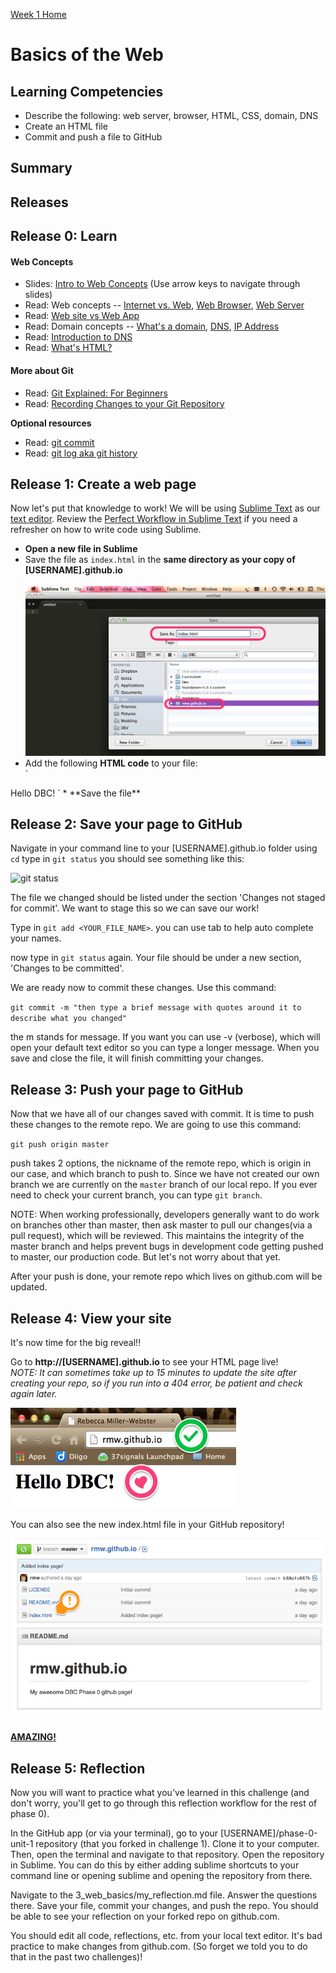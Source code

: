 [Week 1 Home](../)

# Basics of the Web

## Learning Competencies

- Describe the following: web server, browser, HTML, CSS, domain, DNS
- Create an HTML file
- Commit and push a file to GitHub

## Summary

## Releases

## Release 0: Learn

#### Web Concepts

* Slides: [Intro to Web Concepts](http://girldevelopit.github.io/girldevelopit-rdu-access/classslides.html#/) (Use arrow keys to navigate through slides)
* Read: Web concepts -- [Internet vs. Web](http://skillcrush.com/2012/08/19/the-internet-vs-the-web/), [Web Browser](http://skillcrush.com/2012/10/01/web-browsers/), [Web Server](http://skillcrush.com/2012/07/03/web-server-2/)
* Read: [Web site vs Web App](http://skillcrush.com/2013/03/28/websites-vs-web-applications/)
* Read: Domain concepts -- [What's a domain](http://skillcrush.com/2012/11/01/domain-2/), [DNS](http://skillcrush.com/2012/04/24/dns/), [IP Address](http://skillcrush.com/2012/07/03/ip-address-2/)
* Read: [Introduction to DNS](http://coding.smashingmagazine.com/2011/05/25/introduction-to-dns-explaining-the-dreaded-dns-delay/)
* Read: [What's HTML?](http://skillcrush.com/2012/04/02/html/)

#### More about Git

* Read: [Git Explained: For Beginners](http://dotnet.dzone.com/articles/intro-git)
* Read: [Recording Changes to your Git Repository](http://git-scm.com/book/en/Git-Basics-Recording-Changes-to-the-Repository)

**Optional resources**

* Read: [git commit](https://www.atlassian.com/git/tutorial/git-basics#!commit)
* Read: [git log aka git history](https://www.atlassian.com/git/tutorial/git-basics#!log)


## Release 1: Create a web page

Now let's put that knowledge to work!  We will be using [Sublime Text](http://www.sublimetext.com/) as our [text editor](http://skillcrush.com/2012/09/10/text-editor/).  Review the [Perfect Workflow in Sublime Text](http://code.tutsplus.com/articles/perfect-workflow-in-sublime-text-free-course--net-27293) if you need a refresher on how to write code using Sublime.

* **Open a new file in Sublime**
* Save the file as `index.html` in the **same directory as your copy of [USERNAME].github.io**<br /><br />![Sublime save](../imgs/sublime-save.jpg)
* Add the following **HTML code** to your file:<br />
`<html>
<body>
    Hello DBC!
</body>
</html>`
* **Save the file**

## Release 2: Save your page to GitHub
Navigate in your command line to your [USERNAME].github.io folder using `cd`
type in `git status`
you should see something like this:

![git status](http://i.imgur.com/oWobDr0.png)

The file we changed should be listed under the section 'Changes not staged for commit'. We want to stage this so we can save our work!

Type in `git add <YOUR_FILE_NAME>`. you can use tab to help auto complete your names.

now type in `git status` again. Your file should be under a new section, 'Changes to be committed'.

We are ready now to commit these changes. Use this command:

`git commit -m "then type a brief message with quotes around it to describe what you changed"`

the m stands for message. If you want you can use -v (verbose), which will open your default text editor so you can type a longer message. When you save and close the file, it will finish committing your changes.

## Release 3: Push your page to GitHub

Now that we have all of our changes saved with commit. It is time to push these changes to the remote repo. We are going to use this command:

`git push origin master`

push takes 2 options, the nickname of the remote repo, which is origin in our case, and which branch to push to. Since we have not created our own branch we are currently on the `master` branch of our local repo. If you ever need to check your current branch, you can type `git branch`.

NOTE: When working professionally, developers generally want to do work on branches other than master, then ask master to pull our changes(via a pull request), which will be reviewed. This maintains the integrity of the master branch and helps prevent bugs in development code getting pushed to master, our production code. But let's not worry about that yet.

After your push is done, your remote repo which lives on github.com will be updated.

## Release 4: View your site

It's now time for the big reveal!!

Go to **http://[USERNAME].github.io** to see your HTML page live!<br>
*NOTE: It can sometimes take up to 15 minutes to update the site after creating your repo, so if you run into a 404 error, be patient and check again later.*

![GitHub commit](../imgs/github-page1.jpg)

You can also see the new index.html file in your GitHub repository!

![GitHub commit](../imgs/github-page2.jpg)


#### [AMAZING!](http://www.youtube.com/watch?v=ewfIvKbuRUg)

## Release 5: Reflection

Now you will want to practice what you've learned in this challenge (and don't worry, you'll get to go through this reflection workflow for the rest of phase 0).

In the GitHub app (or via your terminal), go to your [USERNAME]/phase-0-unit-1 repository (that you forked in challenge 1). Clone it to your computer. Then, open the terminal and navigate to that repository. Open the repository in Sublime. You can do this by either adding sublime shortcuts to your command line or opening sublime and opening the repository from there.

Navigate to the 3_web_basics/my_reflection.md file. Answer the questions there. Save your file, commit your changes, and push the repo. You should be able to see your reflection on your forked repo on github.com.

You should edit all code, reflections, etc. from your local text editor. It's bad practice to make changes from github.com. (So forget we told you to do that in the past two challenges)!

